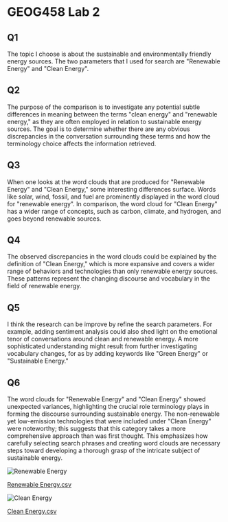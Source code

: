 # GEOG458 Lab 2

## Q1
The topic I choose is about the sustainable and environmentally friendly energy sources. The two parameters that I used for search are "Renewable Energy" and "Clean Energy".

## Q2
The purpose of the comparison is to investigate any potential subtle differences in meaning between the terms "clean energy" and "renewable energy," as they are often employed in relation to sustainable energy sources. The goal is to determine whether there are any obvious discrepancies in the conversation surrounding these terms and how the terminology choice affects the information retrieved.

## Q3
When one looks at the word clouds that are produced for "Renewable Energy" and "Clean Energy," some interesting differences surface. Words like solar, wind, fossil, and fuel are prominently displayed in the word cloud for "renewable energy". In comparison, the word cloud for "Clean Energy" has a wider range of concepts, such as carbon, climate, and hydrogen, and goes beyond renewable sources.

## Q4
The observed discrepancies in the word clouds could be explained by the definition of "Clean Energy," which is more expansive and covers a wider range of behaviors and technologies than only renewable energy sources. These patterns represent the changing discourse and vocabulary in the field of renewable energy.

## Q5
I think the research can be improve by refine the search parameters. For example, adding sentiment analysis could also shed light on the emotional tenor of conversations around clean and renewable energy. A more sophisticated understanding might result from further investigating vocabulary changes, for as by adding keywords like "Green Energy" or "Sustainable Energy."

## Q6
The word clouds for "Renewable Energy" and "Clean Energy" showed unexpected variances, highlighting the crucial role terminology plays in forming the discourse surrounding sustainable energy. The non-renewable yet low-emission technologies that were included under "Clean Energy" were noteworthy; this suggests that this category takes a more comprehensive approach than was first thought. This emphasizes how carefully selecting search phrases and creating word clouds are necessary steps toward developing a thorough grasp of the intricate subject of sustainable energy.

![Renewable Energy](https://github.com/zyhleohao/zyhleohaolab2.github.io/assets/129431505/31990c3f-e609-4fcd-882d-6bdb12b0449a)

[Renewable Energy.csv](https://github.com/zyhleohao/zyhleohaolab2.github.io/files/14070214/Renewable.Energy.csv)


![Clean Energy](https://github.com/zyhleohao/zyhleohaolab2.github.io/assets/129431505/0c4ebada-d70b-4fdf-9774-805e723651c5)

[Clean Energy.csv](https://github.com/zyhleohao/zyhleohaolab2.github.io/files/14070220/Clean.Energy.csv)
